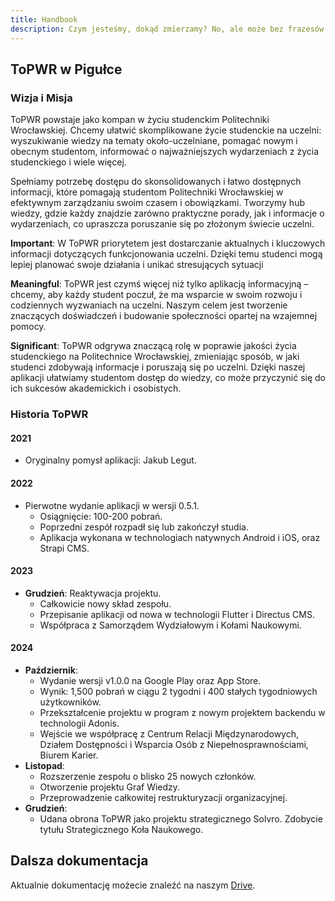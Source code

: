 ```yaml
---
title: Handbook
description: Czym jesteśmy, dokąd zmierzamy? No, ale może bez frazesów.
---
```


## ToPWR w Pigułce

### Wizja i Misja

ToPWR powstaje jako kompan w życiu studenckim Politechniki Wrocławskiej. Chcemy ułatwić skomplikowane życie studenckie na uczelni: wyszukiwanie wiedzy na tematy około-uczelniane, pomagać nowym i obecnym studentom, informować o najważniejszych wydarzeniach z życia studenckiego i wiele więcej.

Spełniamy potrzebę dostępu do skonsolidowanych i łatwo dostępnych informacji, które pomagają studentom Politechniki Wrocławskiej w efektywnym zarządzaniu swoim czasem i obowiązkami. Tworzymy hub wiedzy, gdzie każdy znajdzie zarówno praktyczne porady, jak i informacje o wydarzeniach, co upraszcza poruszanie się po złożonym świecie uczelni.

**Important**: W ToPWR priorytetem jest dostarczanie aktualnych i kluczowych informacji dotyczących funkcjonowania uczelni. Dzięki temu studenci mogą lepiej planować swoje działania i unikać stresujących sytuacji

**Meaningful**: ToPWR jest czymś więcej niż tylko aplikacją informacyjną – chcemy, aby każdy student poczuł, że ma wsparcie w swoim rozwoju i codziennych wyzwaniach na uczelni. Naszym celem jest tworzenie znaczących doświadczeń i budowanie społeczności opartej na wzajemnej pomocy.

**Significant**: ToPWR odgrywa znaczącą rolę w poprawie jakości życia studenckiego na Politechnice Wrocławskiej, zmieniając sposób, w jaki studenci zdobywają informacje i poruszają się po uczelni. Dzięki naszej aplikacji ułatwiamy studentom dostęp do wiedzy, co może przyczynić się do ich sukcesów akademickich i osobistych.

### Historia ToPWR

#### 2021

- Oryginalny pomysł aplikacji: Jakub Legut.

#### 2022

- Pierwotne wydanie aplikacji w wersji 0.5.1.
  - Osiągnięcie: 100-200 pobrań.
  - Poprzedni zespół rozpadł się lub zakończył studia.
  - Aplikacja wykonana w technologiach natywnych Android i iOS, oraz Strapi CMS.

#### 2023

- **Grudzień**: Reaktywacja projektu.
  - Całkowicie nowy skład zespołu.
  - Przepisanie aplikacji od nowa w technologii Flutter i Directus CMS.
  - Współpraca z Samorządem Wydziałowym i Kołami Naukowymi.

#### 2024

- **Październik**:
  - Wydanie wersji v1.0.0 na Google Play oraz App Store.
  - Wynik: 1,500 pobrań w ciągu 2 tygodni i 400 stałych tygodniowych użytkowników.
  - Przekształcenie projektu w program z nowym projektem backendu w technologii Adonis.
  - Wejście we współpracę z Centrum Relacji Międzynarodowych, Działem Dostępności i Wsparcia Osób z Niepełnosprawnościami, Biurem Karier.
- **Listopad**:
  - Rozszerzenie zespołu o blisko 25 nowych członków.
  - Otworzenie projektu Graf Wiedzy.
  - Przeprowadzenie całkowitej restrukturyzacji organizacyjnej.
- **Grudzień**:
  - Udana obrona ToPWR jako projektu strategicznego Solvro. Zdobycie tytułu Strategicznego Koła Naukowego.

## Dalsza dokumentacja

Aktualnie dokumentację możecie znaleźć na naszym [Drive](https://drive.google.com/drive/u/1/folders/11QjwNo7-om1iUBJAt6IF_RDic7uaEpLt).
